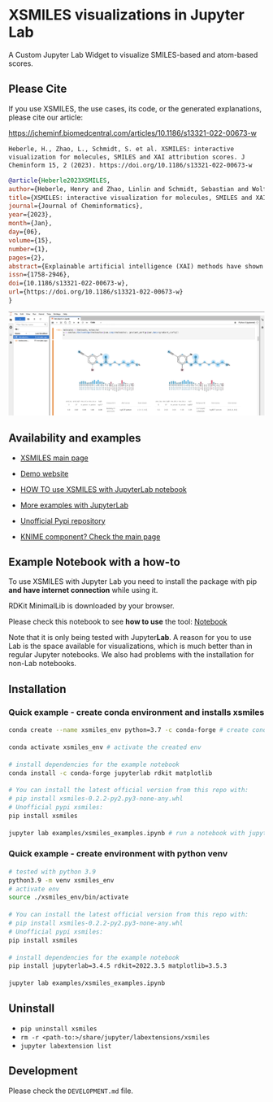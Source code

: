 # XSMILES visualizations in Jupyter Lab

A Custom Jupyter Lab Widget to visualize SMILES-based and atom-based scores.

## Please Cite

If you use XSMILES, the use cases, its code, or the generated explanations, please cite our article:

https://jcheminf.biomedcentral.com/articles/10.1186/s13321-022-00673-w

```
Heberle, H., Zhao, L., Schmidt, S. et al. XSMILES: interactive visualization for molecules, SMILES and XAI attribution scores. J Cheminform 15, 2 (2023). https://doi.org/10.1186/s13321-022-00673-w
```

```BibTeX
@article{Heberle2023XSMILES,
author={Heberle, Henry and Zhao, Linlin and Schmidt, Sebastian and Wolf, Thomas and Heinrich, Julian},
title={XSMILES: interactive visualization for molecules, SMILES and XAI attribution scores},
journal={Journal of Cheminformatics},
year={2023},
month={Jan},
day={06},
volume={15},
number={1},
pages={2},
abstract={Explainable artificial intelligence (XAI) methods have shown increasing applicability in chemistry. In this context, visualization techniques can highlight regions of a molecule to reveal their influence over a predicted property. For this purpose, some XAI techniques calculate attribution scores associated with tokens of SMILES strings or with atoms of a molecule. While an association of a score with an atom can be directly visually represented on a molecule diagram, scores computed for SMILES non-atom tokens cannot. For instance, a substring [N+] contains 3 non-atom tokens, i.e., [, {\$}{\$}+{\$}{\$}, and ], and their attributions, depending on the model, are not necessarily revealing an influence of the nitrogen atom over the predicted property; for that reason, it is not possible to represent the scores on a molecule diagram. Moreover, SMILES's notation is complex, foregrounding the need for techniques to facilitate the analysis of explanations associated with their tokens.},
issn={1758-2946},
doi={10.1186/s13321-022-00673-w},
url={https://doi.org/10.1186/s13321-022-00673-w}
}
```

![JupyterLab Notebook](/examples/widget_example.png)

## Availability and examples

- [XSMILES main page](https://github.com/Bayer-Group/xsmiles)

- [Demo website](https://bayer-group.github.io/xsmiles/dist/web/)

- [HOW TO use XSMILES with JupyterLab notebook](examples/xsmiles_examples.ipynb)

- [More examples with JupyterLab](https://github.com/Bayer-Group/xsmiles-use-cases)

- [Unofficial Pypi repository](https://pypi.org/project/xsmiles/)

- [KNIME component? Check the main page](https://github.com/Bayer-Group/xsmiles)

## Example Notebook with a how-to

To use XSMILES with Jupyter Lab you need to install the package with pip **and have internet connection** while using it.

RDKit MinimalLib is downloaded by your browser.

Please check this notebook to see **how to use** the tool: [Notebook](examples/xsmiles_examples.ipynb)

Note that it is only being tested with Jupyter**Lab**. A reason for you to use Lab is the space available for visualizations, which is much better than in regular Jupyter notebooks. We also had problems with the installation for non-Lab notebooks.

## Installation

### Quick example - create conda environment and installs xsmiles

```bash
conda create --name xsmiles_env python=3.7 -c conda-forge # create conda env with python 3.7

conda activate xsmiles_env # activate the created env

# install dependencies for the example notebook
conda install -c conda-forge jupyterlab rdkit matplotlib

# You can install the latest official version from this repo with: 
# pip install xsmiles-0.2.2-py2.py3-none-any.whl
# Unofficial pypi xsmiles:
pip install xsmiles 

jupyter lab examples/xsmiles_examples.ipynb # run a notebook with jupyter lab
```

### Quick example - create environment with python venv
```bash
# tested with python 3.9
python3.9 -m venv xsmiles_env
# activate env
source ./xsmiles_env/bin/activate

# You can install the latest official version from this repo with: 
# pip install xsmiles-0.2.2-py2.py3-none-any.whl
# Unofficial pypi xsmiles:
pip install xsmiles

# install dependencies for the example notebook
pip install jupyterlab=3.4.5 rdkit=2022.3.5 matplotlib=3.5.3 

jupyter lab examples/xsmiles_examples.ipynb
```

## Uninstall

- `pip uninstall xsmiles`
- `rm -r <path-to:>/share/jupyter/labextensions/xsmiles`
- `jupyter labextension list`


## Development

Please check the `DEVELOPMENT.md` file.
